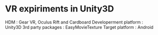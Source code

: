 # VR expiriments in Unity3D

HDM : Gear VR, Oculus Rift and Cardboard
Developerment platform : Unity3D
3rd party packages : EasyMovieTexture
Target platform : Android
